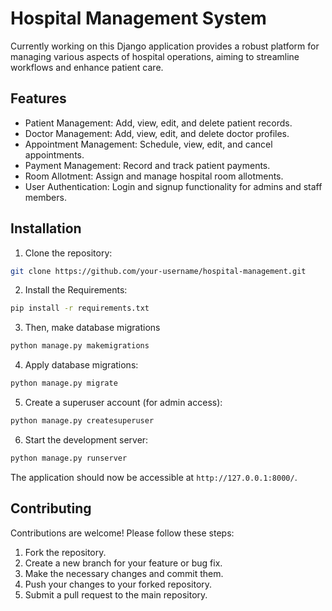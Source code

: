 # Hospital Management System

Currently working on this Django application provides a robust platform for managing various aspects of hospital operations, aiming to streamline workflows and enhance patient care.

## Features

- Patient Management: Add, view, edit, and delete patient records.
- Doctor Management: Add, view, edit, and delete doctor profiles.
- Appointment Management: Schedule, view, edit, and cancel appointments.
- Payment Management: Record and track patient payments.
- Room Allotment: Assign and manage hospital room allotments.
- User Authentication: Login and signup functionality for admins and staff members.

## Installation

1. Clone the repository:

```bash
git clone https://github.com/your-username/hospital-management.git
```

2. Install the Requirements:

```bash
pip install -r requirements.txt
```

3. Then, make database migrations

```bash
python manage.py makemigrations
```

4. Apply database migrations:

```bash
python manage.py migrate
```

5. Create a superuser account (for admin access):

```bash
python manage.py createsuperuser
```

6. Start the development server:

```bash
python manage.py runserver
```

The application should now be accessible at `http://127.0.0.1:8000/`.

## Contributing

Contributions are welcome! Please follow these steps:

1. Fork the repository.
2. Create a new branch for your feature or bug fix.
3. Make the necessary changes and commit them.
4. Push your changes to your forked repository.
5. Submit a pull request to the main repository.

